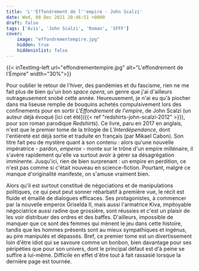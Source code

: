 ```yaml
---
title: 'L''Effondrement de l''empire - John Scalzi'
date: Wed, 08 Dec 2021 20:46:51 +0000
draft: false
tags: ['Avis', 'John Scalzi', 'Roman', 'SFFF']
cover: 
    image: "effondrementempire.jpg"
    hidden: true
    hiddeninlist: false
---
```


{{< inTextImg-left url="effondrementempire.jpg" alt="L'effondrement de l'Empire" width="30%">}} 

Pour oublier le retour de l'hiver, des pandémies et du fascisme, rien ne me fait plus de bien qu'un bon _space opera_, un genre que j'ai d'ailleurs outrageusement snobé cette année. Heureusement, je n'ai eu qu'à piocher dans ma liseuse remplie de bouquins achetés compulsivement lors des confinements pour en sortir _L'Effondrement de l'empire_, de John Scalzi (un auteur déjà évoqué [ici cet été]({{< ref "redshirts-john-scalzi-2012" >}}), pour son roman parodique _Redshirts_). Ce livre, paru en 2017 en anglais, n'est que le premier tome de la trilogie de _L'Interdépendance_, dont l'entièreté est déjà sortie et traduite en français (par Mikael Cabon). Son titre fait peu de mystère quant à son contenu : alors qu'une nouvelle impératrice - pardon, _emperox_ \- monte sur le trône d'un empire millénaire, il s'avère rapidement qu'elle va surtout avoir à gérer sa désagrégation imminente. Jusqu'ici, rien de bien surprenant : un empire en perdition, ce n'est pas comme si c'était nouveau en science-fiction. Pourtant, malgré ce manque d'originalité manifeste, on s'amuse vraiment bien.

Alors qu'il est surtout constitué de négociations et de manipulations politiques, ce qui peut peut sonner rébarbatif à première vue, le récit est fluide et émaillé de dialogues efficaces. Ses protagonistes, à commencer par la nouvelle emperox Griselda II, mais aussi l'armatrice Kiva, impitoyable négociatrice aussi radine que grossière, sont réussies et c'est un plaisir de les voir distribuer des ordres et des baffes. D'ailleurs, impossible de manquer que ce sont des femmes qui mènent le jeu dans cette histoire, tandis que les hommes présents sont au mieux sympathiques et ingénus, au pire manipulés et dépassés. Bref, ce premier tome est un divertissement loin d'être idiot qui se savoure comme un bonbon, bien davantage pour ses péripéties que pour son univers, dont le principal défaut est d'à peine se suffire à lui-même. Difficile en effet d'être tout à fait rassasié lorsque la dernière page est tournée.